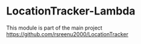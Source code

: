 # LocationTracker-Lambda
This module is part of the main project https://github.com/rsreenu2000/LocationTracker

